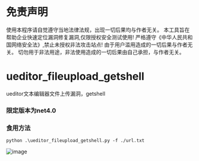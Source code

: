 # 免责声明
使用本程序请自觉遵守当地法律法规，出现一切后果均与作者无关。
本工具旨在帮助企业快速定位漏洞修复漏洞,仅限授权安全测试使用!
严格遵守《中华人民共和国网络安全法》,禁止未授权非法攻击站点!
由于用户滥用造成的一切后果与作者无关。
切勿用于非法用途，非法使用造成的一切后果由自己承担，与作者无关。


# ueditor_fileupload_getshell
ueditor文本编辑器文件上传漏洞，getshell

### 限定版本为net4.0

### 食用方法 
```
python .\ueditor_fileupload_getshell.py -f ./url.txt
```
![image](https://user-images.githubusercontent.com/66779835/231987701-b7b00e8a-d3d8-453d-bf58-1f32d3da3758.png)

